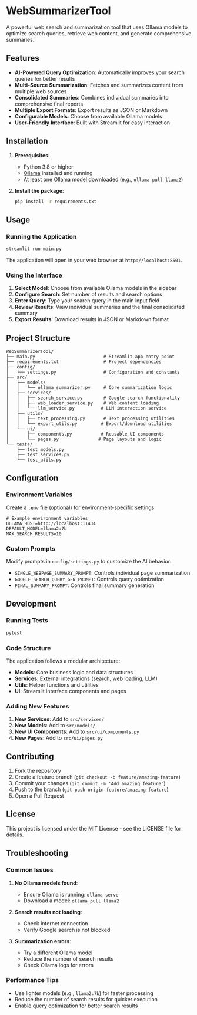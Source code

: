 # WebSummarizerTool

A powerful web search and summarization tool that uses Ollama models to optimize search queries, retrieve web content, and generate comprehensive summaries.

## Features

- **AI-Powered Query Optimization**: Automatically improves your search queries for better results
- **Multi-Source Summarization**: Fetches and summarizes content from multiple web sources
- **Consolidated Summaries**: Combines individual summaries into comprehensive final reports
- **Multiple Export Formats**: Export results as JSON or Markdown
- **Configurable Models**: Choose from available Ollama models
- **User-Friendly Interface**: Built with Streamlit for easy interaction

## Installation

1. **Prerequisites**:
   - Python 3.8 or higher
   - [Ollama](https://ollama.ai/) installed and running
   - At least one Ollama model downloaded (e.g., `ollama pull llama2`)

2. **Install the package**:
   ```bash
   pip install -r requirements.txt
   ```

## Usage

### Running the Application

```bash
streamlit run main.py
```

The application will open in your web browser at `http://localhost:8501`.

### Using the Interface

1. **Select Model**: Choose from available Ollama models in the sidebar
2. **Configure Search**: Set number of results and search options
3. **Enter Query**: Type your search query in the main input field
4. **Review Results**: View individual summaries and the final consolidated summary
5. **Export Results**: Download results in JSON or Markdown format

## Project Structure

```
WebSummarizerTool/
├── main.py                          # Streamlit app entry point
├── requirements.txt                 # Project dependencies
├── config/
│   └── settings.py                  # Configuration and constants
├── src/
│   ├── models/
│   │   └── ollama_summarizer.py     # Core summarization logic
│   ├── services/
│   │   ├── search_service.py        # Google search functionality
│   │   ├── web_loader_service.py    # Web content loading
│   │   └── llm_service.py          # LLM interaction service
│   ├── utils/
│   │   ├── text_processing.py       # Text processing utilities
│   │   └── export_utils.py         # Export/download utilities
│   └── ui/
│       ├── components.py           # Reusable UI components
│       └── pages.py               # Page layouts and logic
└── tests/
    ├── test_models.py
    ├── test_services.py
    └── test_utils.py
```

## Configuration

### Environment Variables

Create a `.env` file (optional) for environment-specific settings:

```env
# Example environment variables
OLLAMA_HOST=http://localhost:11434
DEFAULT_MODEL=llama2:7b
MAX_SEARCH_RESULTS=10
```

### Custom Prompts

Modify prompts in `config/settings.py` to customize the AI behavior:

- `SINGLE_WEBPAGE_SUMMARY_PROMPT`: Controls individual page summarization
- `GOOGLE_SEARCH_QUERY_GEN_PROMPT`: Controls query optimization
- `FINAL_SUMMARY_PROMPT`: Controls final summary generation

## Development

### Running Tests

```bash
pytest
```

### Code Structure

The application follows a modular architecture:

- **Models**: Core business logic and data structures
- **Services**: External integrations (search, web loading, LLM)
- **Utils**: Helper functions and utilities
- **UI**: Streamlit interface components and pages

### Adding New Features

1. **New Services**: Add to `src/services/`
2. **New Models**: Add to `src/models/`
3. **New UI Components**: Add to `src/ui/components.py`
4. **New Pages**: Add to `src/ui/pages.py`

## Contributing

1. Fork the repository
2. Create a feature branch (`git checkout -b feature/amazing-feature`)
3. Commit your changes (`git commit -m 'Add amazing feature'`)
4. Push to the branch (`git push origin feature/amazing-feature`)
5. Open a Pull Request

## License

This project is licensed under the MIT License - see the LICENSE file for details.

## Troubleshooting

### Common Issues

1. **No Ollama models found**:
   - Ensure Ollama is running: `ollama serve`
   - Download a model: `ollama pull llama2`

2. **Search results not loading**:
   - Check internet connection
   - Verify Google search is not blocked

3. **Summarization errors**:
   - Try a different Ollama model
   - Reduce the number of search results
   - Check Ollama logs for errors

### Performance Tips

- Use lighter models (e.g., `llama2:7b`) for faster processing
- Reduce the number of search results for quicker execution
- Enable query optimization for better search results
